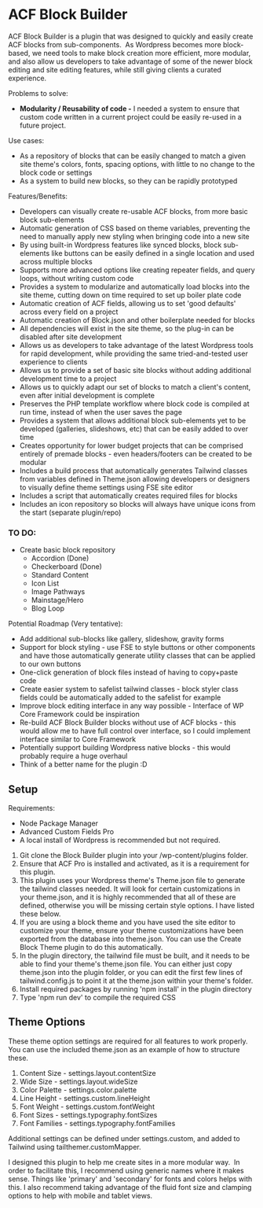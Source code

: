 # **ACF Block Builder**

ACF Block Builder is a plugin that was designed to quickly and easily create ACF blocks from sub-components.  As Wordpress becomes more block-based, we need tools to make block creation more efficient, more modular, and also allow us developers to take advantage of some of the newer block editing and site editing features, while still giving clients a curated experience. 

Problems to solve:

- **Modularity / Reusability of code -** I needed a system to ensure that custom code written in a current project could be easily re-used in a future project.

Use cases:

- As a repository of blocks that can be easily changed to match a given site theme's colors, fonts, spacing options, with little to no change to the block code or settings
- As a system to build new blocks, so they can be rapidly prototyped

Features/Benefits:

- Developers can visually create re-usable ACF blocks, from more basic block sub-elements
- Automatic generation of CSS based on theme variables, preventing the need to manually apply new styling when bringing code into a new site
- By using built-in Wordpress features like synced blocks, block sub-elements like buttons can be easily defined in a single location and used across multiple blocks
- Supports more advanced options like creating repeater fields, and query loops, without writing custom code
- Provides a system to modularize and automatically load blocks into the site theme, cutting down on time required to set up boiler plate code
- Automatic creation of ACF fields, allowing us to set 'good defaults' across every field on a project
- Automatic creation of Block.json and other boilerplate needed for blocks
- All dependencies will exist in the site theme, so the plug-in can be disabled after site development
- Allows us as developers to take advantage of the latest Wordpress tools for rapid development, while providing the same tried-and-tested user experience to clients
- Allows us to provide a set of basic site blocks without adding additional development time to a project
- Allows us to quickly adapt our set of blocks to match a client's content, even after initial development is complete
- Preserves the PHP template workflow where block code is compiled at run time, instead of when the user saves the page
- Provides a system that allows additional block sub-elements yet to be developed (galleries, slideshows, etc) that can be easily added to over time
- Creates opportunity for lower budget projects that can be comprised entirely of premade blocks - even headers/footers can be created to be modular
- Includes a build process that automatically generates Tailwind classes from variables defined in Theme.json allowing developers or designers to visually define theme settings using FSE site editor
- Includes a script that automatically creates required files for blocks
- Includes an icon repository so blocks will always have unique icons from the start (separate plugin/repo)

### TO DO:

- Create basic block repository
    - Accordion (Done)
    - Checkerboard (Done)
    - Standard Content
    - Icon List
    - Image Pathways
    - Mainstage/Hero
    - Blog Loop

Potential Roadmap (Very tentative):

- Add additional sub-blocks like gallery, slideshow, gravity forms
- Support for block styling - use FSE to style buttons or other components and have those automatically generate utility classes that can be applied to our own buttons
- One-click generation of block files instead of having to copy+paste code
- Create easier system to safelist tailwind classes - block styler class fields could be automatically added to the safelist for example
- Improve block editing interface in any way possible - Interface of WP Core Framework could be inspiration
- Re-build ACF Block Builder blocks without use of ACF blocks - this would allow me to have full control over interface, so I could implement interface similar to Core Framework
- Potentially support building Wordpress native blocks - this would probably require a huge overhaul
- Think of a better name for the plugin :D

## **Setup**

Requirements:

- Node Package Manager
- Advanced Custom Fields Pro
- A local install of Wordpress is recommended but not required.

1.  Git clone the Block Builder plugin into your /wp-content/plugins folder.
2.  Ensure that ACF Pro is installed and activated, as it is a requirement for this plugin.
3.  This plugin uses your Wordpress theme's Theme.json file to generate the tailwind classes needed. It will look for certain customizations in your theme.json, and it is highly recommended that all of these are defined, otherwise you will be missing certain style options. I have listed these below.
4.  If you are using a block theme and you have used the site editor to customize your theme, ensure your theme customizations have been exported from the database into theme.json. You can use the Create Block Theme plugin to do this automatically.
5.  In the plugin directory, the tailwind file must be built, and it needs to be able to find your theme's theme.json file. You can either just copy theme.json into the plugin folder, or you can edit the first few lines of tailwind.config.js to point it at the theme.json within your theme's folder.
6.  Install required packages by running 'npm install' in the plugin directory
7.  Type 'npm run dev' to compile the required CSS

## Theme Options

These theme option settings are required for all features to work properly.  You can use the included theme.json as an example of how to structure these.

1.  Content Size - settings.layout.contentSize
2.  Wide Size - settings.layout.wideSize
3.  Color Palette - settings.color.palette
4.  Line Height - settings.custom.lineHeight
5.  Font Weight - settings.custom.fontWeight
6.  Font Sizes - settings.typography.fontSizes
7.  Font Families - settings.typography.fontFamilies

Additional settings can be defined under settings.custom, and added to Tailwind using tailthemer.customMapper.

I designed this plugin to help me create sites in a more modular way.  In order to facilitate this, I recommend using generic names where it makes sense. Things like 'primary' and 'secondary' for fonts and colors helps with this. I also recommend taking advantage of the fluid font size and clamping options to help with mobile and tablet views.